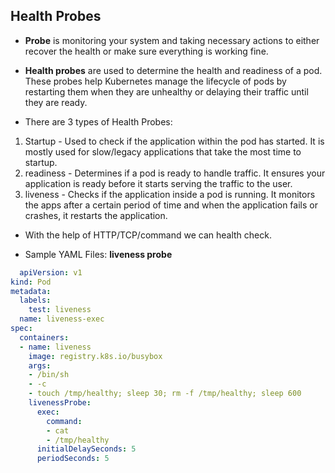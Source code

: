## Health Probes

- **Probe** is monitoring your system and taking necessary actions to either recover the health or make sure everything is working fine. 

- **Health probes** are used to determine the health and readiness of a pod. These probes help Kubernetes manage the lifecycle of pods by restarting them when they are unhealthy or delaying their traffic until they are ready. 

- There are 3 types of Health Probes:

1. Startup - Used to check if the application within the pod has started. It is mostly used for slow/legacy applications that take the most time to startup.
2. readiness - Determines if a pod is ready to handle traffic. It ensures your application is ready before it starts serving the traffic to the user.
3. liveness - Checks if the application inside a pod is running. It monitors the apps after a certain period of time and when the application fails or crashes, it restarts the application. 

- With the help of HTTP/TCP/command we can health check.

- Sample YAML Files:
**liveness probe**
```  yaml
  apiVersion: v1
kind: Pod
metadata:
  labels:
    test: liveness
  name: liveness-exec
spec:
  containers:
  - name: liveness
    image: registry.k8s.io/busybox
    args:
    - /bin/sh
    - -c
    - touch /tmp/healthy; sleep 30; rm -f /tmp/healthy; sleep 600
    livenessProbe:
      exec:
        command:
        - cat 
        - /tmp/healthy
      initialDelaySeconds: 5
      periodSeconds: 5
```
